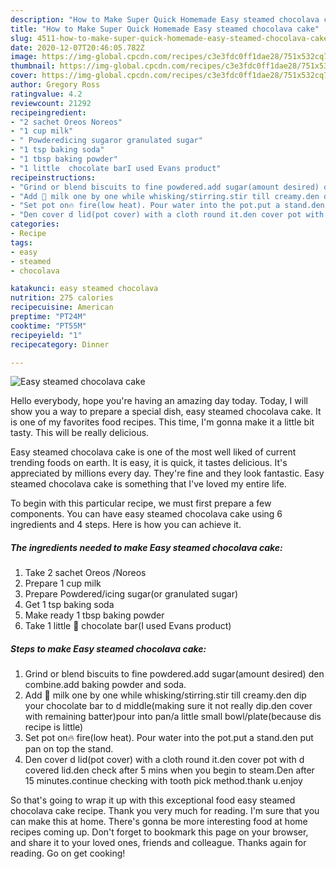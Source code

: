```yaml
---
description: "How to Make Super Quick Homemade Easy steamed chocolava cake"
title: "How to Make Super Quick Homemade Easy steamed chocolava cake"
slug: 4511-how-to-make-super-quick-homemade-easy-steamed-chocolava-cake
date: 2020-12-07T20:46:05.782Z
image: https://img-global.cpcdn.com/recipes/c3e3fdc0ff1dae28/751x532cq70/easy-steamed-chocolava-cake-recipe-main-photo.jpg
thumbnail: https://img-global.cpcdn.com/recipes/c3e3fdc0ff1dae28/751x532cq70/easy-steamed-chocolava-cake-recipe-main-photo.jpg
cover: https://img-global.cpcdn.com/recipes/c3e3fdc0ff1dae28/751x532cq70/easy-steamed-chocolava-cake-recipe-main-photo.jpg
author: Gregory Ross
ratingvalue: 4.2
reviewcount: 21292
recipeingredient:
- "2 sachet Oreos Noreos"
- "1 cup milk"
- " Powderedicing sugaror granulated sugar"
- "1 tsp baking soda"
- "1 tbsp baking powder"
- "1 little  chocolate barI used Evans product"
recipeinstructions:
- "Grind or blend biscuits to fine powdered.add sugar(amount desired) den combine.add baking powder and soda."
- "Add 🥛 milk one by one while whisking/stirring.stir till creamy.den dip your chocolate bar to d middle(making sure it not really dip.den cover with remaining batter)pour into pan/a little small bowl/plate(because dis recipe is little)"
- "Set pot on🔥 fire(low heat). Pour water into the pot.put a stand.den put pan on top the stand."
- "Den cover d lid(pot cover) with a cloth round it.den cover pot with d covered lid.den check after 5 mins when you begin to steam.Den after 15 minutes.continue checking with tooth pick method.thank u.enjoy"
categories:
- Recipe
tags:
- easy
- steamed
- chocolava

katakunci: easy steamed chocolava 
nutrition: 275 calories
recipecuisine: American
preptime: "PT24M"
cooktime: "PT55M"
recipeyield: "1"
recipecategory: Dinner

---
```



![Easy steamed chocolava cake](https://img-global.cpcdn.com/recipes/c3e3fdc0ff1dae28/751x532cq70/easy-steamed-chocolava-cake-recipe-main-photo.jpg)

Hello everybody, hope you're having an amazing day today. Today, I will show you a way to prepare a special dish, easy steamed chocolava cake. It is one of my favorites food recipes. This time, I'm gonna make it a little bit tasty. This will be really delicious.

Easy steamed chocolava cake is one of the most well liked of current trending foods on earth. It is easy, it is quick, it tastes delicious. It's appreciated by millions every day. They're fine and they look fantastic. Easy steamed chocolava cake is something that I've loved my entire life.




To begin with this particular recipe, we must first prepare a few components. You can have easy steamed chocolava cake using 6 ingredients and 4 steps. Here is how you can achieve it.

<!--inarticleads1-->

##### The ingredients needed to make Easy steamed chocolava cake:

1. Take 2 sachet Oreos /Noreos
1. Prepare 1 cup milk
1. Prepare  Powdered/icing sugar(or granulated sugar)
1. Get 1 tsp baking soda
1. Make ready 1 tbsp baking powder
1. Take 1 little 🍫 chocolate bar(I used Evans product)




<!--inarticleads2-->

##### Steps to make Easy steamed chocolava cake:

1. Grind or blend biscuits to fine powdered.add sugar(amount desired) den combine.add baking powder and soda.
1. Add 🥛 milk one by one while whisking/stirring.stir till creamy.den dip your chocolate bar to d middle(making sure it not really dip.den cover with remaining batter)pour into pan/a little small bowl/plate(because dis recipe is little)
1. Set pot on🔥 fire(low heat). Pour water into the pot.put a stand.den put pan on top the stand.
1. Den cover d lid(pot cover) with a cloth round it.den cover pot with d covered lid.den check after 5 mins when you begin to steam.Den after 15 minutes.continue checking with tooth pick method.thank u.enjoy




So that's going to wrap it up with this exceptional food easy steamed chocolava cake recipe. Thank you very much for reading. I'm sure that you can make this at home. There's gonna be more interesting food at home recipes coming up. Don't forget to bookmark this page on your browser, and share it to your loved ones, friends and colleague. Thanks again for reading. Go on get cooking!
